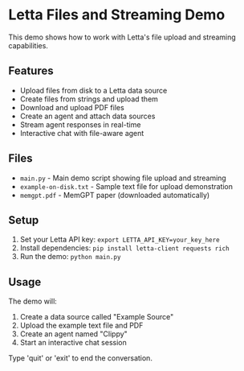 # Letta Files and Streaming Demo

This demo shows how to work with Letta's file upload and streaming capabilities.

## Features

- Upload files from disk to a Letta data source
- Create files from strings and upload them
- Download and upload PDF files
- Create an agent and attach data sources
- Stream agent responses in real-time
- Interactive chat with file-aware agent

## Files

- `main.py` - Main demo script showing file upload and streaming
- `example-on-disk.txt` - Sample text file for upload demonstration
- `memgpt.pdf` - MemGPT paper (downloaded automatically)

## Setup

1. Set your Letta API key: `export LETTA_API_KEY=your_key_here`
2. Install dependencies: `pip install letta-client requests rich`
3. Run the demo: `python main.py`

## Usage

The demo will:
1. Create a data source called "Example Source"
2. Upload the example text file and PDF
3. Create an agent named "Clippy"
4. Start an interactive chat session

Type 'quit' or 'exit' to end the conversation.
